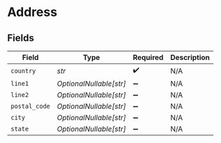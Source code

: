 # Address


## Fields

| Field                   | Type                    | Required                | Description             |
| ----------------------- | ----------------------- | ----------------------- | ----------------------- |
| `country`               | *str*                   | :heavy_check_mark:      | N/A                     |
| `line1`                 | *OptionalNullable[str]* | :heavy_minus_sign:      | N/A                     |
| `line2`                 | *OptionalNullable[str]* | :heavy_minus_sign:      | N/A                     |
| `postal_code`           | *OptionalNullable[str]* | :heavy_minus_sign:      | N/A                     |
| `city`                  | *OptionalNullable[str]* | :heavy_minus_sign:      | N/A                     |
| `state`                 | *OptionalNullable[str]* | :heavy_minus_sign:      | N/A                     |
